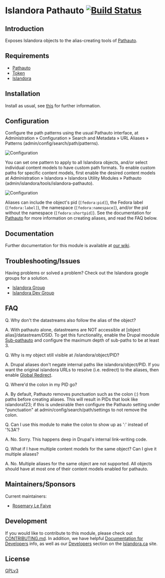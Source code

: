 # Islandora Pathauto [![Build Status](https://travis-ci.org/Islandora/islandora_pathauto.png?branch=7.x)](https://travis-ci.org/Islandora/islandora_pathauto)

## Introduction

Exposes Islandora objects to the alias-creating tools of [Pathauto](https://www.drupal.org/project/pathauto). 

## Requirements

* [Pathauto](https://www.drupal.org/project/pathauto)
* [Token](https://www.drupal.org/project/token)
* [Islandora](https://github.com/Islandora/islandora)

## Installation

Install as usual, see [this](https://drupal.org/documentation/install/modules-themes/modules-7) for further information.

## Configuration

Configure the path patterns using the usual Pathauto interface, at Administration » Configuration » Search and Metadata » URL Aliases » Patterns (admin/config/search/path/patterns). 

![Configuration](https://raw.githubusercontent.com/wiki/Islandora/islandora_pathauto/images/sample-pathauto-configuration.png)

You can set one pattern to apply to all Islandora objects, and/or select individual content models to have custom path 
formats. To enable custom paths for specific content models, first enable the desired content models at Administration »
 Islandora » Islandora Utility Modules » Pathauto (admin/islandora/tools/islandora-pathauto).

![Configuration](https://raw.githubusercontent.com/wiki/Islandora/islandora_pathauto/images/islandora-pathauto-configuration.png)

Aliases can include the object's pid (`[fedora:pid]`), the Fedora label (`[fedora:label]`), the namespace (`[fedora:namespace]`), and/or the pid without the namespace (`[fedora:shortpid]`). See the documentation for [Pathauto](https://www.drupal.org/documentation/modules/pathauto) for more information on creating aliases, and read the FAQ below.

## Documentation

Further documentation for this module is available at [our wiki](https://wiki.duraspace.org/display/ISLANDORA/Islandora+Pathauto).

## Troubleshooting/Issues

Having problems or solved a problem? Check out the Islandora google groups for a solution.

* [Islandora Group](https://groups.google.com/forum/?hl=en&fromgroups#!forum/islandora)
* [Islandora Dev Group](https://groups.google.com/forum/?hl=en&fromgroups#!forum/islandora-dev)

## FAQ

Q. Why don't the datastreams also follow the alias of the object?

A. With pathauto alone, datastreams are NOT accessible at [object alias]/datastream/DSID. To get this functionality, enable the Drupal moodule [Sub-pathauto](https://www.drupal.org/project/subpathauto) and configure the maximum depth of sub-paths to be at least 3.

Q. Why is my object still visible at /islandora/object/PID?

A. Drupal aliases don't negate internal paths like islandora/object/PID. If you want the original islandora URLs to resolve (i.e. redirect) to the aliases, then enable [Global Redirect](https://www.drupal.org/project/globalredirect).

Q. Where'd the colon in my PID go?

A. By default, Pathauto removes punctuation such as the colon (:) from paths before creating aliases. This will result in PIDs that look like islandora123; if this is undesirable then configure the Pathauto setting under "punctuation"  at admin/config/search/path/settings to not remove the colon.
 
Q. Can I use this module to make the colon to show up as ':' instead of '%3A'?

A. No. Sorry. This happens deep in Drupal's internal link-writing code. 

Q. What if I have multiple content models for the same object? Can I give it multiple aliases?

A. No. Multiple aliases for the same object are not supported. All objects should have at most one of their content models enabled for pathauto.

## Maintainers/Sponsors

Current maintainers:

* [Rosemary Le Faive](https://github.com/rosiel)

## Development

If you would like to contribute to this module, please check out [CONTRIBUTING.md](CONTRIBUTING.md). In addition, we have helpful [Documentation for Developers](https://github.com/Islandora/islandora/wiki#wiki-documentation-for-developers) info, as well as our [Developers](http://islandora.ca/developers) section on the [Islandora.ca](http://islandora.ca) site.

## License

[GPLv3](http://www.gnu.org/licenses/gpl-3.0.txt)
